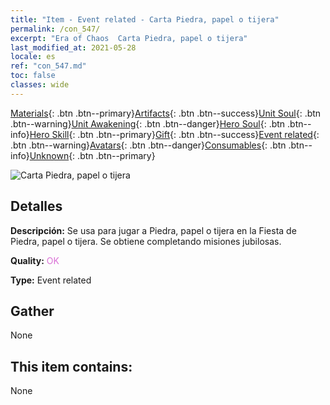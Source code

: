 ```yaml
---
title: "Item - Event related - Carta Piedra, papel o tijera"
permalink: /con_547/
excerpt: "Era of Chaos  Carta Piedra, papel o tijera"
last_modified_at: 2021-05-28
locale: es
ref: "con_547.md"
toc: false
classes: wide
---
```

 [Materials](/ItemsES/){: .btn .btn--primary}[Artifacts](/ItemsES/Artifacts/){: .btn .btn--success}[Unit Soul](/ItemsES/UnitSoul/){: .btn .btn--warning}[Unit Awakening](/ItemsES/UnitAwakening/){: .btn .btn--danger}[Hero Soul](/ItemsES/HeroSoul/){: .btn .btn--info}[Hero Skill](/ItemsES/HeroSkill/){: .btn .btn--primary}[Gift](/ItemsES/Gift/){: .btn .btn--success}[Event related](/ItemsES/Events/){: .btn .btn--warning}[Avatars](/ItemsES/Avatars/){: .btn .btn--danger}[Consumables](/ItemsES/Consumables/){: .btn .btn--info}[Unknown](/ItemsES/Unknown/){: .btn .btn--primary}

 ![Carta Piedra, papel o tijera](/images/t/i_10033.png)

## Detalles
 **Descripción:** Se usa para jugar a Piedra, papel o tijera en la Fiesta de Piedra, papel o tijera. Se obtiene completando misiones jubilosas.

 **Quality:** <span style="color: #DA70D6">OK</span>

 **Type:** Event related

## Gather

  None

## This item contains:

  None

